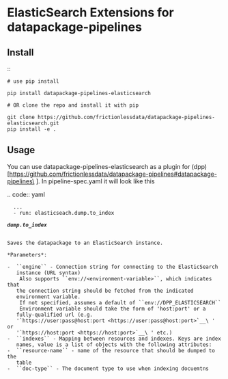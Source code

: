 ElasticSearch Extensions for datapackage-pipelines
==================================================

Install
-------

::

    # use pip install

    pip install datapackage-pipelines-elasticsearch

    # OR clone the repo and install it with pip

    git clone https://github.com/frictionlessdata/datapackage-pipelines-elasticsearch.git
    pip install -e .

Usage
-----

You can use datapackage-pipelines-elasticsearch as a plugin for
(dpp)[https://github.com/frictionlessdata/datapackage-pipelines#datapackage-pipelines\ ].
In pipeline-spec.yaml it will look like this

.. code:: yaml

      ...
      - run: elasticseach.dump.to_index

***``dump.to_index``***
~~~~~~~~~~~~~~~~~~~~~~~

Saves the datapackage to an ElasticSearch instance.

*Parameters*:

-  ``engine`` - Connection string for connecting to the ElasticSearch
   instance (URL syntax)
    Also supports ``env://<environment-variable>``, which indicates that
   the connection string should be fetched from the indicated
   environment variable.
    If not specified, assumes a default of ``env://DPP_ELASTICSEARCH``
    Environment variable should take the form of 'host:port' or a
   fully-qualified url (e.g.
   '`https://user:pass@host:port <https://user:pass@host:port>`__\ ' or
   '`https://host:port <https://host:port>`__\ ' etc.)
-  ``indexes`` - Mapping between resources and indexes. Keys are index
   names, value is a list of objects with the following attributes:
-  ``resource-name`` - name of the resource that should be dumped to the
   table
-  ``doc-type`` - The document type to use when indexing docuemtns

